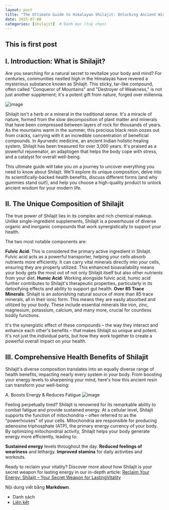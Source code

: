 ```yaml
---
layout: post
title: "The Ultimate Guide to Himalayan Shilajit: Unlocking Ancient Wisdom for Modern Wellness"
date: 2025-07-08
categories: [shilajit]  # Danh mục (tuỳ chọn)
---
```


## This is first post

## I. Introduction: What is Shilajit?

Are you searching for a natural secret to revitalize your body and mind? For centuries, communities nestled high in the Himalayas have revered a mysterious substance known as Shilajit. This sticky, tar-like compound, often called "Conqueror of Mountains" and "Destroyer of Weakness," is not just another supplement; it's a potent gift from nature, forged over millennia.

![image](https://github.com/user-attachments/assets/862e00e8-aa7d-489c-bca2-c3b5019f3daa)


Shilajit isn't a herb or a mineral in the traditional sense. It's a miracle of nature, formed from the slow decomposition of plant matter and minerals that have been compressed between layers of rock for thousands of years. As the mountains warm in the summer, this precious black resin oozes out from cracks, carrying with it an incredible concentration of beneficial compounds.
In Ayurvedic medicine, an ancient Indian holistic healing system, Shilajit has been treasured for over 3,000 years. It's praised as a powerful rejuvenator, an adaptogen that helps the body cope with stress, and a catalyst for overall well-being.

This ultimate guide will take you on a journey to uncover everything you need to know about Shilajit. We'll explore its unique composition, delve into its scientifically-backed health benefits, discuss different forms (and why gummies stand out!), and help you choose a high-quality product to unlock ancient wisdom for your modern life.

## II. The Unique Composition of Shilajit

The true power of Shilajit lies in its complex and rich chemical makeup. Unlike single-ingredient supplements, Shilajit is a powerhouse of diverse organic and inorganic compounds that work synergistically to support your health.

The two most notable components are:

**Fulvic Acid**: This is considered the primary active ingredient in Shilajit. Fulvic acid acts as a powerful transporter, helping your cells absorb nutrients more efficiently. It can carry vital minerals directly into your cells, ensuring they are properly utilized. This enhanced bioavailability means your body gets the most out of not only Shilajit itself but also other nutrients from your diet.
**Humic Acid**: Working alongside fulvic acid, humic acid further contributes to Shilajit's therapeutic properties, particularly in its detoxifying effects and ability to support gut health.
**Over 85 Trace Minerals**: Shilajit is an astonishing natural source of more than 85 trace minerals, all in their ionic form. This means they are easily absorbed and utilized by your body. These include essential minerals like iron, zinc, magnesium, potassium, calcium, and many more, crucial for countless bodily functions.

It's the synergistic effect of these compounds – the way they interact and enhance each other's benefits – that makes Shilajit so unique and potent. It's not just the individual parts, but how they work together to create a powerful overall impact on your health.

## III. Comprehensive Health Benefits of Shilajit
Shilajit's diverse composition translates into an equally diverse range of health benefits, impacting nearly every system in your body. From boosting your energy levels to sharpening your mind, here's how this ancient resin can transform your well-being:

A. Boosts Energy & Reduces Fatigue
![image](https://github.com/user-attachments/assets/79c79568-56ef-4461-903d-8e2e2acf1c91)

Feeling perpetually tired? Shilajit is renowned for its remarkable ability to combat fatigue and provide sustained energy. At a cellular level, Shilajit supports the function of mitochondria – often referred to as the "powerhouses" of your cells. Mitochondria are responsible for producing adenosine triphosphate (ATP), the primary energy currency of your body. By optimizing mitochondrial activity, Shilajit helps your body generate energy more efficiently, leading to:

**Sustained energy** levels throughout the day.
**Reduced feelings of weariness** and lethargy.
**Improved stamina** for daily activities and workouts.

Ready to reclaim your vitality? Discover more about how Shilajit is your secret weapon for lasting energy in our in-depth article: [Reclaim Your Energy: Shilajit – Your Secret Weapon for LastingVitality](https://shilajitwellnesshub.blogspot.com/2025/06/shilajit-boost-energy-vitality.html)

Nội dung viết bằng **Markdown**.
- Danh sách
- [Liên kết](https://example.com)
